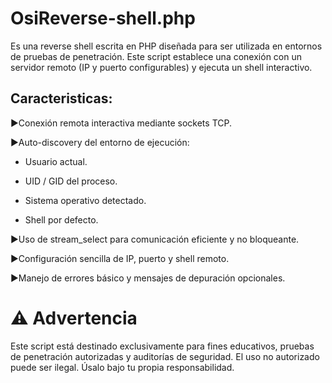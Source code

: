 OsiReverse-shell.php
=====================

Es una reverse shell escrita en PHP diseñada para ser utilizada en entornos de pruebas de penetración. Este script establece una conexión con un servidor remoto (IP y puerto configurables) y ejecuta un shell interactivo.

Caracteristicas:
----------------
▶️Conexión remota interactiva mediante sockets TCP.

▶️Auto-discovery del entorno de ejecución:

* Usuario actual.

* UID / GID del proceso.

* Sistema operativo detectado.

* Shell por defecto.

▶️Uso de stream\_select para comunicación eficiente y no bloqueante.

▶️Configuración sencilla de IP, puerto y shell remoto.

▶️Manejo de errores básico y mensajes de depuración opcionales.

⚠️ Advertencia
===============================
Este script está destinado exclusivamente para fines educativos, pruebas de penetración autorizadas y auditorías de seguridad. El uso no autorizado puede ser ilegal. Úsalo bajo tu propia responsabilidad.


